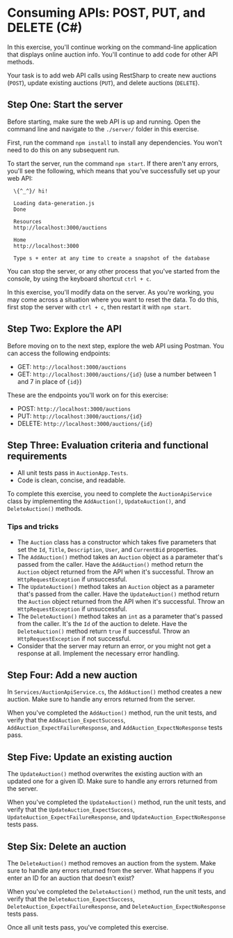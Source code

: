 # Consuming APIs: POST, PUT, and DELETE (C#)

In this exercise, you'll continue working on the command-line application that displays online auction info. You'll continue to add code for other API methods.

Your task is to add web API calls using RestSharp to create new auctions (`POST`), update existing auctions (`PUT`), and delete auctions (`DELETE`).

## Step One: Start the server

Before starting, make sure the web API is up and running. Open the command line and navigate to the `./server/` folder in this exercise.

First, run the command `npm install` to install any dependencies. You won't need to do this on any subsequent run.

To start the server, run the command `npm start`. If there aren't any errors, you'll see the following, which means that you've successfully set up your web API:

```
  \{^_^}/ hi!

  Loading data-generation.js
  Done

  Resources
  http://localhost:3000/auctions

  Home
  http://localhost:3000

  Type s + enter at any time to create a snapshot of the database
```

You can stop the server, or any other process that you've started from the console, by using the keyboard shortcut `ctrl + c`.

In this exercise, you'll modify data on the server. As you're working, you may come across a situation where you want to reset the data. To do this, first stop the server with `ctrl + c`, then restart it with `npm start`.

## Step Two: Explore the API

Before moving on to the next step, explore the web API using Postman. You can access the following endpoints:

- GET: `http://localhost:3000/auctions`
- GET: `http://localhost:3000/auctions/{id}` (use a number between 1 and 7 in place of `{id}`)

These are the endpoints you'll work on for this exercise:

- POST: `http://localhost:3000/auctions`
- PUT: `http://localhost:3000/auctions/{id}`
- DELETE: `http://localhost:3000/auctions/{id}`

## Step Three: Evaluation criteria and functional requirements

* All unit tests pass in `AuctionApp.Tests`.
* Code is clean, concise, and readable.

To complete this exercise, you need to complete the `AuctionApiService` class by implementing the `AddAuction()`, `UpdateAuction()`, and `DeleteAuction()` methods.

### Tips and tricks

* The `Auction` class has a constructor which takes five parameters that set the `Id`, `Title`, `Description`, `User`, and `CurrentBid` properties.
* The `AddAuction()` method takes an `Auction` object as a parameter that's passed from the caller. Have the `AddAuction()` method return the `Auction` object returned from the API when it's successful. Throw an `HttpRequestException` if unsuccessful.
* The `UpdateAuction()` method takes an `Auction` object as a parameter that's passed from the caller. Have the `UpdateAuction()` method return the `Auction` object returned from the API when it's successful. Throw an `HttpRequestException` if unsuccessful.
* The `DeleteAuction()` method takes an `int` as a parameter that's passed from the caller. It's the `Id` of the auction to delete. Have the `DeleteAuction()` method return `true` if successful. Throw an `HttpRequestException` if not successful.
* Consider that the server may return an error, or you might not get a response at all. Implement the necessary error handling.

## Step Four: Add a new auction

In `Services/AuctionApiService.cs`, the `AddAuction()` method creates a new auction. Make sure to handle any errors returned from the server.

When you've completed the `AddAuction()` method, run the unit tests, and verify that the `AddAuction_ExpectSuccess`, `AddAuction_ExpectFailureResponse`, and `AddAuction_ExpectNoResponse` tests pass.

## Step Five: Update an existing auction

The `UpdateAuction()` method overwrites the existing auction with an updated one for a given ID. Make sure to handle any errors returned from the server.

When you've completed the `UpdateAuction()` method, run the unit tests, and verify that the `UpdateAuction_ExpectSuccess`, `UpdateAuction_ExpectFailureResponse`, and `UpdateAuction_ExpectNoResponse` tests pass.

## Step Six: Delete an auction

The `DeleteAuction()` method removes an auction from the system. Make sure to handle any errors returned from the server. What happens if you enter an ID for an auction that doesn't exist?

When you've completed the `DeleteAuction()` method, run the unit tests, and verify that the `DeleteAuction_ExpectSuccess`, `DeleteAuction_ExpectFailureResponse`, and `DeleteAuction_ExpectNoResponse` tests pass.

Once all unit tests pass, you've completed this exercise.
